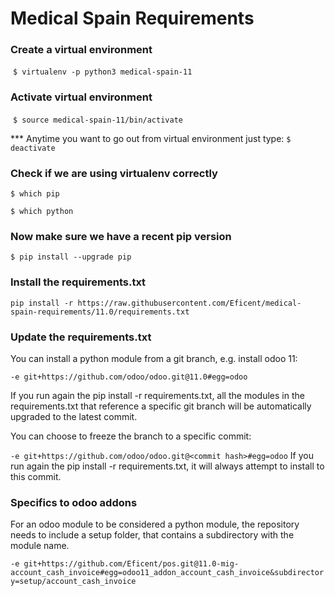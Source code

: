Medical Spain Requirements
==========================

### Create a virtual environment
  `$ virtualenv -p python3 medical-spain-11`

### Activate virtual environment
  `$ source medical-spain-11/bin/activate`

*** Anytime you want to go out from virtual environment just type:
 `$ deactivate`

### Check if we are using virtualenv correctly
`$ which pip`	

`$ which python`

### Now make sure we have a recent pip version
`$ pip install --upgrade pip`

### Install the requirements.txt
`pip install -r https://raw.githubusercontent.com/Eficent/medical-spain-requirements/11.0/requirements.txt`

### Update the requirements.txt
You can install a python module from a git branch, e.g. install odoo 11:

`-e git+https://github.com/odoo/odoo.git@11.0#egg=odoo`

If you run again the pip install -r requirements.txt, all the modules in the requirements.txt that reference a specific git branch will be automatically upgraded to the latest commit.

You can choose to freeze the branch to a specific commit:

`-e git+https://github.com/odoo/odoo.git@<commit hash>#egg=odoo`
If you run again the pip install -r requirements.txt, it will always attempt to install to this commit.

### Specifics to odoo addons
For an odoo module to be considered a python module, the repository needs to include a setup folder, that contains a subdirectory with the module name.

`-e git+https://github.com/Eficent/pos.git@11.0-mig-account_cash_invoice#egg=odoo11_addon_account_cash_invoice&subdirectory=setup/account_cash_invoice`


